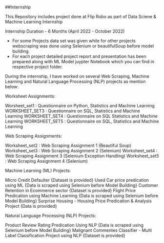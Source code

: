 ##Internship


This Repository includes project done at Flip Robo as part of Data Sciene & Machine Learning Internship

Internship Duration - 6 Months (April 2022 - October 2022)

- For some Projects data set was given while for other projects webscraping was done using Selenium or beautifulSoup before model building.
- For each project detailed project report and presentation has been prepared along with ML Model juypter Notebook which you can find in respective project folder.

During the internship, I have worked on several Web Scraping, Machine Learning and Natural Language Processing (NLP) projects as mention below:

Worksheet Assignments:

Worsheet_set1  : Questionnaire on Python, Statistics and Machine Learning
WORKSHEET_SET3 : Questionnaire on SQL, Statistics and Machine Learning
WORKSHEET_SET4 : Questionnaire on SQL Statistics and Machine Learning
WORKSHEET_SET5 : Questionnaire on SQL, Statistics and Machine Learning


Web Scraping Assignments:

Worksheet_set2 : Web Scraping Assignment 1 (Beautiful Soup)
Worksheet_set3 : Web Scraping Assignment 2 (Selenium)
Worksheet_set4 : Web Scraping Assignment 3 (Selenium Exception Handling)
Worksheet_set5 : Web Scraping Assignment 4 (Selenium)


Machine Learning (ML) Projects: 

Micro Credit Defaulter {Dataset is provided}
Used Car price predication using ML {Data is scraped using Selenium before Model Building}
Customer Retention in Ecommerce sector {Dataset is provided}
Flight Price Predication using Machine Learning {Data is scraped using Selenium before Model Building}
Surprise Housing - Housing Price Predication & Analysis Project {Data is provided}


Natural Language Processing (NLP) Projects:

Product Review Rating Predication Using NLP {Data is scraped using Selenium before Model Building}
Malignant Commentes Classifier - Multi Label Classification Project using NLP {Dataset is provided}
